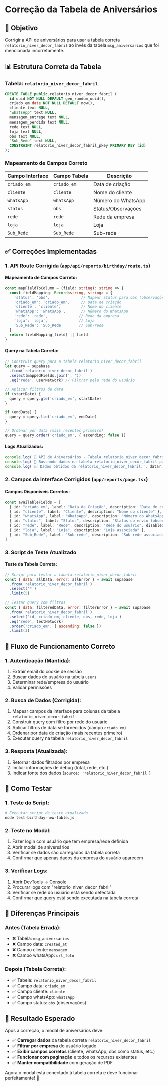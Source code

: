# Correção da Tabela de Aniversários

## 🎯 Objetivo
Corrigir a API de aniversários para usar a tabela correta `relatorio_niver_decor_fabril` ao invés da tabela `msg_aniversarios` que foi mencionada incorretamente.

## 📊 Estrutura Correta da Tabela

### **Tabela: `relatorio_niver_decor_fabril`**
```sql
CREATE TABLE public.relatorio_niver_decor_fabril (
  id uuid NOT NULL DEFAULT gen_random_uuid(),
  criado_em date NOT NULL DEFAULT now(),
  cliente text NULL,
  "whatsApp" text NULL,
  mensagem_entrege text NULL,
  mensagem_perdida text NULL,
  rede text NULL,
  loja text NULL,
  obs text NULL,
  "Sub_Rede" text NULL,
  CONSTRAINT relatorio_niver_decor_fabril_pkey PRIMARY KEY (id)
);
```

### **Mapeamento de Campos Correto**

| Campo Interface | Campo Tabela | Descrição |
|----------------|--------------|-----------|
| `criado_em` | `criado_em` | Data de criação |
| `cliente` | `cliente` | Nome do cliente |
| `whatsApp` | `whatsApp` | Número do WhatsApp |
| `status` | `obs` | Status/Observações |
| `rede` | `rede` | Rede da empresa |
| `loja` | `loja` | Loja |
| `Sub_Rede` | `Sub_Rede` | Sub-rede |

## ✅ Correções Implementadas

### 1. **API Route Corrigida (`app/api/reports/birthday/route.ts`)**

#### **Mapeamento de Campos Correto:**
```typescript
const mapFieldToColumn = (field: string): string => {
  const fieldMapping: Record<string, string> = {
    'status': 'obs',              // Mapear status para obs (observações)
    'criado_em': 'criado_em',     // Data de criação
    'cliente': 'cliente',         // Nome do cliente
    'whatsApp': 'whatsApp',       // Número do WhatsApp
    'rede': 'rede',              // Rede da empresa
    'loja': 'loja',              // Loja
    'Sub_Rede': 'Sub_Rede'       // Sub-rede
  }
  return fieldMapping[field] || field
}
```

#### **Query na Tabela Correta:**
```typescript
// Construir query para a tabela relatorio_niver_decor_fabril
let query = supabase
  .from('relatorio_niver_decor_fabril')
  .select(mappedFields.join(', '))
  .eq('rede', userNetwork) // Filtrar pela rede do usuário

// Aplicar filtros de data
if (startDate) {
  query = query.gte('criado_em', startDate)
}

if (endDate) {
  query = query.lte('criado_em', endDate)
}

// Ordenar por data (mais recentes primeiro)
query = query.order('criado_em', { ascending: false })
```

#### **Logs Atualizados:**
```typescript
console.log('🔄 API de Aniversários - Tabela relatorio_niver_decor_fabril:', { selectedFields, mappedFields, startDate, endDate })
console.log('🎯 Buscando dados na tabela relatorio_niver_decor_fabril para empresa:', userNetwork)
console.log('📈 Dados obtidos da relatorio_niver_decor_fabril:', data?.length || 0, 'registros')
```

### 2. **Campos da Interface Corrigidos (`app/reports/page.tsx`)**

#### **Campos Disponíveis Corretos:**
```typescript
const availableFields = [
  { id: "criado_em", label: "Data de Criação", description: "Data de criação do registro" },
  { id: "cliente", label: "Cliente", description: "Nome do cliente" },
  { id: "whatsApp", label: "WhatsApp", description: "Número do WhatsApp" },
  { id: "status", label: "Status", description: "Status do envio (observações)", disabled: true },
  { id: "rede", label: "Rede", description: "Rede do usuário", disabled: true },
  { id: "loja", label: "Loja", description: "Loja associada" },
  { id: "Sub_Rede", label: "Sub-rede", description: "Sub-rede associada" }
]
```

### 3. **Script de Teste Atualizado**

#### **Teste da Tabela Correta:**
```javascript
// Script para testar a tabela relatorio_niver_decor_fabril
const { data: allData, error: allError } = await supabase
  .from('relatorio_niver_decor_fabril')
  .select('*')
  .limit(5)

// Testar query com filtros
const { data: filteredData, error: filterError } = await supabase
  .from('relatorio_niver_decor_fabril')
  .select('id, criado_em, cliente, obs, rede, loja')
  .eq('rede', testNetwork)
  .order('criado_em', { ascending: false })
  .limit(3)
```

## 🔧 Fluxo de Funcionamento Correto

### **1. Autenticação (Mantida):**
1. Extrair email do cookie de sessão
2. Buscar dados do usuário na tabela `users`
3. Determinar rede/empresa do usuário
4. Validar permissões

### **2. Busca de Dados (Corrigida):**
1. Mapear campos da interface para colunas da tabela `relatorio_niver_decor_fabril`
2. Construir query com filtro por rede do usuário
3. Aplicar filtros de data se fornecidos (campo `criado_em`)
4. Ordenar por data de criação (mais recentes primeiro)
5. Executar query na tabela `relatorio_niver_decor_fabril`

### **3. Resposta (Atualizada):**
1. Retornar dados filtrados por empresa
2. Incluir informações de debug (total, rede, etc.)
3. Indicar fonte dos dados (`source: 'relatorio_niver_decor_fabril'`)

## 🧪 Como Testar

### **1. Teste do Script:**
```bash
# Executar script de teste atualizado
node test-birthday-new-table.js
```

### **2. Teste no Modal:**
1. Fazer login com usuário que tem empresa/rede definida
2. Abrir modal de aniversários
3. Verificar se dados são carregados da tabela correta
4. Confirmar que apenas dados da empresa do usuário aparecem

### **3. Verificar Logs:**
1. Abrir DevTools → Console
2. Procurar logs com "relatorio_niver_decor_fabril"
3. Verificar se rede do usuário está sendo detectada
4. Confirmar que query está sendo executada na tabela correta

## 🎯 Diferenças Principais

### **Antes (Tabela Errada):**
- ❌ Tabela: `msg_aniversarios`
- ❌ Campo data: `created_at`
- ❌ Campo cliente: `mensagem`
- ❌ Campo whatsApp: `url_foto`

### **Depois (Tabela Correta):**
- ✅ Tabela: `relatorio_niver_decor_fabril`
- ✅ Campo data: `criado_em`
- ✅ Campo cliente: `cliente`
- ✅ Campo whatsApp: `whatsApp`
- ✅ Campo status: `obs` (observações)

## 🎉 Resultado Esperado

Após a correção, o modal de aniversários deve:
- ✅ **Carregar dados** da tabela correta `relatorio_niver_decor_fabril`
- ✅ **Filtrar por empresa** do usuário logado
- ✅ **Exibir campos corretos** (cliente, whatsApp, obs como status, etc.)
- ✅ **Funcionar com paginação** e todos os recursos existentes
- ✅ **Manter compatibilidade** com geração de PDF

Agora o modal está conectado à tabela correta e deve funcionar perfeitamente! 🚀